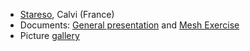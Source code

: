 
-   [Stareso](http://www.stareso.ulg.ac.be/Stareso/Stareso.html),
    Calvi (France)
-   Documents: [General
    presentation](http://modb.oce.ulg.ac.be/mediawiki/upload/DIVA/talks/DivaWorkshop2007.pdf)
    and [Mesh
    Exercise](http://modb.oce.ulg.ac.be/mediawiki/upload/DIVA/talks/DivaWorkshop2007b.pdf)
-   Picture
    [gallery](https://picasaweb.google.com/gher.ulg/DIVAWorkshop2007)
